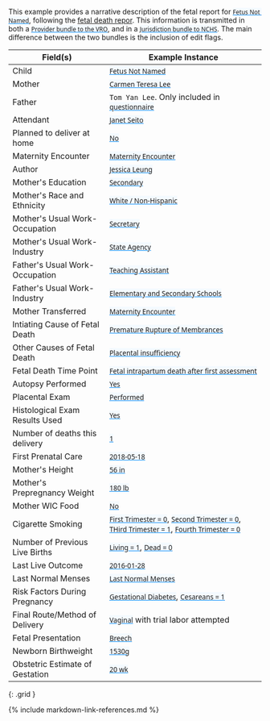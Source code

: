 <style>
  a code {
    font-family: system-ui, -apple-system, BlinkMacSystemFont, "Segoe UI",
    "Roboto", "Oxygen", "Ubuntu", "Cantarell", "Fira Sans", "Droid Sans",
    "Helvetica Neue", sans-serif !important;

    text-decoration: underline;
    text-decoration-color: #0088f9;
    background-color: #f4faff;
  }
</style>

This example provides a narrative description of the fetal report for [`Fetus Not Named`](Patient-patient-decedent-fetus-not-named.html), following the [fetal death repor](appendix_d_-_example_fetal_death_report.html).
This information is transmitted in both a [`Provider bundle to the VRO`](Bundle-bundle-provider-fetal-death-not-named.html), and in a [`Jurisdiction bundle to NCHS`](Bundle-bundle-jurisdiction-fetal-death-not-named.html).  The main difference between the two bundles is the inclusion of edit flags.


|  Field(s) | Example Instance | 
| --------- | ---------------- | 
| Child     | [`Fetus Not Named`](Patient-patient-decedent-fetus-not-named.html) | 
| Mother    | [`Carmen Teresa Lee`](Patient-patient-mother-carmen-teresa-lee.html) | 
| Father    | `Tom Yan Lee`. Only included in [`questionnaire`](QuestionnaireResponse-QuestionnaireResponse-patients-fetal-death-carmen-lee.html) |
| Attendant | [`Janet Seito`](Practitioner-practitioner-vital-records-janet-seito.html) |
| Planned to deliver at home | [`No`](Observation-observation-planned-to-deliver-at-home-not-named.html) |
| Maternity Encounter | [`Maternity Encounter`](Encounter-encounter-maternity-carmen-teresa-lee.html)|
| Author | [`Jessica Leung`](Practitioner-practitioner-vital-records-jessica-leung.html) | 
| Mother's Education | [`Secondary`](Observation-observation-parent-education-level-carmen-teresa-lee.html) |    
| Mother's Race and Ethnicity   | [`White / Non-Hispanic`](Observation-observation-input-race-and-ethnicity-carmen-teresa-lee.html) | 
| Mother's Usual Work-Occupation | [`Secretary`](Observation-observation-usual-work-carmen-teresa-lee.html) |
| Mother's Usual Work-Industry | [`State Agency`](Observation-observation-usual-work-carmen-teresa-lee.html) |
| Father's Usual Work-Occupation | [`Teaching Assistant`](Observation-observation-usual-work-tom-yan-lee.html) |
| Father's Usual Work-Industry | [`Elementary and Secondary Schools`](Observation-observation-usual-work-tom-yan-lee.html) |
| Mother Transferred   | [`Maternity Encounter`](Encounter-encounter-maternity-carmen-teresa-lee.html) |  
| Intiating Cause of Fetal Death |  [`Premature Rupture of Membrances`](Condition-condition-fetal-death-cause-or-condition-not-named.html)  | 
| Other Causes of Fetal Death    | [`Placental insufficiency`](Condition-condition-fetal-death-other-significant-cause-not-named.html)   |
| Fetal Death Time Point | [`Fetal intrapartum death after first assessment`](Observation-observation-fetal-death-time-point-not-named.html)  |
| Autopsy Performed | [`Yes`](Observation-observation-autopsy-performed-not-named.html)  |
| Placental Exam | [`Performed`](Observation-observation-histological-placental-exam-performed-not-named.html)  |
| Histological Exam Results Used | [`Yes`](Observation-observation-autopsy-histological-exam-results-used-not-named.html)  |
| Number of deaths this delivery | [`1`](Observation-observation-number-deaths-this-delivery-carmen-teresa-lee.html)   |
| First Prenatal Care   | [`2018-05-18`](Observation-observation-date-of-first-prenatal-care-visit-carmen-teresa-lee.html)  |
| Mother's Height     | [`56 in`](Observation-observation-mother-height-carmen-teresa-lee.html)  |
| Mother's Prepregnancy Weight     | [`180 lb`](Observation-observation-mother-prepregnancy-weight-carmen-teresa-lee.html)  |
| Mother WIC Food     | [`No`](Observation-observation-mother-received-wic-food-carmen-teresa-lee.html)  |
| Cigarette Smoking     | [`First Trimester = 0`](Observation-observation-cig-smoking-pregnancy-1-carmen-teresa-lee.html), [`Second Trimester = 0`](Observation-observation-cig-smoking-pregnancy-2-carmen-teresa-lee.html), [`THird Trimester = 1`](Observation-observation-cig-smoking-pregnancy-3-carmen-teresa-lee.html), [`Fourth Trimester = 0`](Observation-observation-cig-smoking-pregnancy-4-carmen-teresa-lee.html)  |
| Number of Previous Live Births     | [`Living = 1`](Observation-observation-number-births-now-living-carmen-teresa-lee.html), [`Dead = 0`](Observation-observation-number-births-now-dead-carmen-teresa-lee.html)  |
| Last Live Outcome    | [`2016-01-28`](Observation-observation-date-of-last-live-birth-carmen-teresa-lee.html)  |
| Last Normal Menses     | [`Last Normal Menses`](Observation-observation-last-menstrual-period-carmen-teresa-lee.html)  |
| Risk Factors During Pregnancy     | [`Gestational Diabetes`](Condition-condition-gestational-diabetes-carmen-teresa-lee.html), [`Cesareans = 1`](Observation-observation-number-previous-cesareans-carmen-teresa-lee.html)  |
| Final Route/Method of Delivery | [`Vaginal`](Procedure-procedure-final-route-method-delivery-not-named.html) with trial labor attempted | 
| Fetal Presentation | [`Breech`](Observation-observation-fetal-presentation-not-named.html) | 
| Newborn Birthweight | [`1530g`](Observation-observation-birth-weight-not-named.html)  |
| Obstetric Estimate of Gestation | [`20 wk`](Observation-observation-gestational-age-at-delivery-not-named.html)  |
{: .grid }





{% include markdown-link-references.md %}